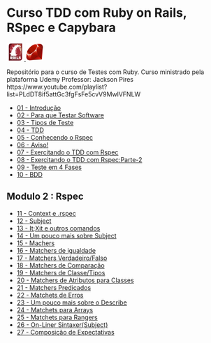 # Curso TDD com Ruby on Rails, RSpec e Capybara

<p align="left">
<a href="https://rubyonrails.org" target="_blank" rel="noreferrer"> <img src="https://raw.githubusercontent.com/devicons/devicon/master/icons/rails/rails-original-wordmark.svg" alt="rails" width="40" height="40"/> </a>
<a href="https://www.ruby-lang.org/en/" target="_blank" rel="noreferrer"> <img src="https://raw.githubusercontent.com/devicons/devicon/master/icons/ruby/ruby-original.svg" alt="ruby" width="40" height="40"/> </a>
</p>

<p>Repositório para o curso de Testes com Ruby. Curso ministrado pela plataforma Udemy Professor: Jackson Pires </br>
  https://www.youtube.com/playlist?list=PLdDT8if5attGc3fgFsFe5cvV9MwlVFNLW</p>



 - [01 - Introdução](https://github.com/users/Lavosierdq/projects/3/views/1?pane=issue&itemId=30721643)
 - [02 - Para que Testar Software](https://github.com/users/Lavosierdq/projects/3/views/1?pane=issue&itemId=30721650)
 - [03 - Tipos de Teste](https://github.com/users/Lavosierdq/projects/3/views/1?pane=issue&itemId=30721659)
 - [04 - TDD](https://github.com/users/Lavosierdq/projects/3/views/1?pane=issue&itemId=30721670)
 - [05 - Conhecendo o Rspec](https://github.com/users/Lavosierdq/projects/3/views/1?pane=issue&itemId=30721684)
 - [06 - Aviso!](https://github.com/users/Lavosierdq/projects/3/views/1?pane=issue&itemId=30721690)
 - [07 - Exercitando o TDD com Rspec](https://github.com/users/Lavosierdq/projects/3/views/1?pane=issue&itemId=30721696)
 - [08 - Exercitando o TDD com Rspec:Parte-2](https://github.com/users/Lavosierdq/projects/3/views/1?pane=issue&itemId=30721702)
 - [09 - Teste em 4 Fases](https://github.com/users/Lavosierdq/projects/3/views/1?pane=issue&itemId=30721707)
 - [10 - BDD](https://github.com/users/Lavosierdq/projects/3/views/1?pane=issue&itemId=30721715)

 ## Modulo 2 : Rspec
 - [11 - Context e .rspec](https://github.com/users/Lavosierdq/projects/3/views/1?pane=issue&itemId=30721725)
 - [12 - Subject](https://github.com/users/Lavosierdq/projects/3/views/1?pane=issue&itemId=30721733)
 - [13 - It;Xit e outros comandos](https://github.com/users/Lavosierdq/projects/3/views/1?pane=issue&itemId=30721737)
 - [14 - Um pouco mais sobre Subject](https://github.com/users/Lavosierdq/projects/3/views/1?pane=issue&itemId=30721745)
 - [15 - Machers](https://github.com/users/Lavosierdq/projects/3/views/1?pane=issue&itemId=30721752)
 - [16 - Matchers de igualdade](https://github.com/users/Lavosierdq/projects/3/views/1?pane=issue&itemId=30721762)
 - [17 - Matchers Verdadeiro/Falso](https://github.com/users/Lavosierdq/projects/3/views/1?pane=issue&itemId=30721771)
 - [18 - Matchers de Comparação](https://github.com/users/Lavosierdq/projects/3/views/1?pane=issue&itemId=30721771)
 - [19 - Matchers de Classe/Tipos](https://github.com/users/Lavosierdq/projects/3/views/1?pane=issue&itemId=30721777)
 - [20 - Matchers de Atributos para Classes](https://github.com/users/Lavosierdq/projects/3/views/1?pane=issue&itemId=30721788)
 - [21 - Matchers Predicados](https://github.com/users/Lavosierdq/projects/3/views/1?pane=issue&itemId=30721797)
 - [22 - Matchets de Erros](https://github.com/users/Lavosierdq/projects/3/views/1?pane=issue&itemId=30721817)
 - [23 - Um pouco mais sobre o Describe](https://github.com/users/Lavosierdq/projects/3/views/1?pane=issue&itemId=30721826)
 - [24 - Matchets para Arrays](https://github.com/users/Lavosierdq/projects/3/views/1?pane=issue&itemId=30721838)
 - [25 - Matchets para Rangers](https://github.com/users/Lavosierdq/projects/3/views/1?pane=issue&itemId=30721847)
 - [26 - On-Liner Sintaxer(Subject)](https://github.com/users/Lavosierdq/projects/3/views/1?pane=issue&itemId=30721861)
 - [27 - Composição de Expectativas](https://github.com/users/Lavosierdq/projects/3/views/1?pane=issue&itemId=30721875)
